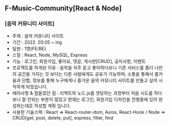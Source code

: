 ## F-Music-Community[React & Node]

### [음악 커뮤니티 사이트]

- 주제 : 음악 커뮤니티 사이트
- 기간 : 2022. 03.05 ~ ing
- 팀원 : 1명(FE/BE)
- 스킬 : React, Node, MySQL, Express
- 기능 : 로그인, 회원가입, 좋아요, 댓글, 게시판[CRUD], 공지사항, 이벤트
- 프로젝트를 하게된 이유 : 음악을 자주 듣고 좋아하다보니 기존 서비스를 좀더 나만의 공간을 가지는 것 보다는 다른 사람에게도 공유가 가능하며, 소통을 통해서 즐거움과 단합, 정보를 통해 누구에게나 즐거운 음악 커뮤니티 사이트를 만들고 싶어 시작하게 되었습니다.
- 에러사항 & 힘들었던 점 : 리액트와 노드.js를 셋팅하는 과정부터 처음 시도를 하다보니 잘 안되는 부분이 많았고 현재는 로그인, 회원가입 디자인을 진행중에 있어 완성하는데로 작성할 계획 입니다.
- 사용한 기술스텍 : React => React-router-dom, Axios, React-Hook / Node => CRUD[get, post, delete, put], express, filter, find
